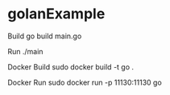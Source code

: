 # golanExample

Build
go build main.go

Run
./main

Docker Build
sudo docker build -t go .

Docker Run
sudo docker run -p 11130:11130 go
